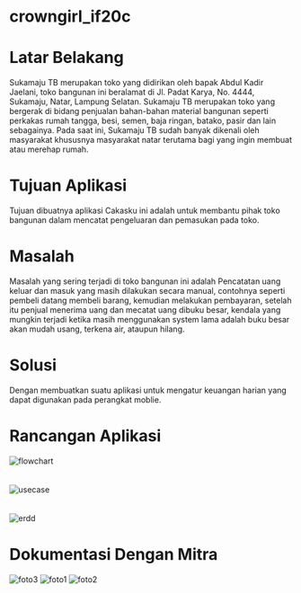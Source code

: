 # crowngirl_if20c
# Latar Belakang
Sukamaju TB merupakan toko yang didirikan oleh bapak Abdul Kadir Jaelani, toko bangunan ini beralamat di Jl. Padat Karya, No. 4444, Sukamaju, Natar, Lampung Selatan. Sukamaju TB merupakan toko yang bergerak di bidang penjualan bahan-bahan material bangunan seperti perkakas rumah tangga, besi, semen, baja ringan, batako, pasir dan lain sebagainya. Pada saat ini, Sukamaju TB sudah banyak dikenali oleh masyarakat khususnya masyarakat natar terutama bagi yang ingin membuat atau merehap rumah.

# Tujuan Aplikasi
Tujuan dibuatnya aplikasi Cakasku ini adalah untuk membantu pihak toko bangunan dalam mencatat pengeluaran dan pemasukan pada toko.

# Masalah
Masalah yang sering terjadi di toko bangunan ini adalah Pencatatan uang keluar dan masuk yang masih dilakukan secara manual, contohnya seperti pembeli datang membeli barang, kemudian melakukan pembayaran, setelah itu penjual menerima uang dan mecatat uang dibuku besar, kendala yang mungkin terjadi ketika masih menggunakan system lama adalah buku besar akan mudah usang, terkena air, ataupun hilang.

# Solusi
Dengan membuatkan suatu aplikasi untuk mengatur keuangan harian yang dapat digunakan pada perangkat moblie.

# Rancangan Aplikasi
![flowchart](https://user-images.githubusercontent.com/103571115/204440062-44c9e8ea-6773-47c0-9cdc-d2697ce2942d.png)
<br>
<br>
<br>
![usecase](https://user-images.githubusercontent.com/103571115/204440102-3066fb25-71b7-4075-9a9a-374391f14b10.png)
<br>
<br>
<br>
![erdd](https://user-images.githubusercontent.com/103571115/204448852-5c7612ea-c1e6-4970-9ba9-f7034d5ffe55.png)

# Dokumentasi Dengan Mitra
![foto3](https://user-images.githubusercontent.com/103571115/204440095-7adae04f-cd7d-4294-a28a-e96b003005c8.jpg)
![foto1](https://user-images.githubusercontent.com/103571115/204440063-09cc9b0f-e384-445d-9028-3fc10e505faa.jpg)
![foto2](https://user-images.githubusercontent.com/103571115/204440084-4a382d9d-6f12-4ad9-8509-de477f1ecfc5.jpg)
